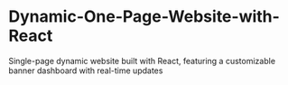 # Dynamic-One-Page-Website-with-React
Single-page dynamic website built with React, featuring a customizable banner dashboard with real-time updates
